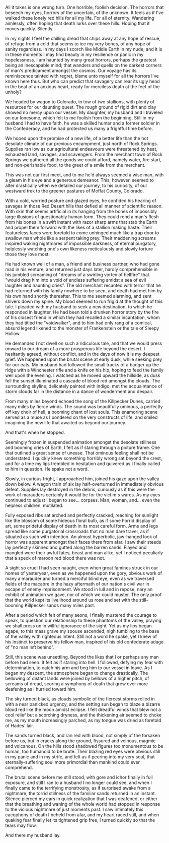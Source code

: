 All it takes is one wrong turn. One horrible, foolish decision.
The horrors that beseech my eyes, horrors of the uncertain, of the unknown. 
It feels as if I've walked these lonely red hills for all my life. For all of eternity. 
Wandering aimlessly, often hoping that death lurks over these hills. Hoping that it moves quickly. Silently. 

In my nights I feel the chilling dread that chips away at any hope of rescue, of refuge from a cold that seems to ice my very bones, of any hope of sanity regardless.
In my days I scorch like Middle Earth in my nude; and it is in these moments I may find beauty in my resilience or panic in my hopelessness. I am haunted by many great horrors, perhaps the greatest being an inescapable mind; that wanders and quells on the darkest corners of man's predicament amongst the cosmos. 
Our voyage has its reminiscence tainted with regret, blame unto myself for all the horrors I've known here thus. But who can predict that savagery can rear its ugly head in the beat of an anxious heart, ready for merciless death at the feet of the unholy?

We headed by wagon to Colorado, in tow of two stallions, with plenty of resources for our daunting quest. The rough ground of rigid dirt and clay showed no mercy upon our vessel. My daughter, my husband and I traveled on our lonesome, which felt to me foolish from the beginning. Still in my husband I had to have faith, he was a skilled hunter and a former soldier in the Confederacy, and he had protected us many a frightful time before.

We hoped upon the promise of a new life, of a better life than the hot desolate climate of our previous encampment, just north of Rock Springs. Supplies ran low as our agricultural endeavours were threatened by heat, exhausted land, savages, and scavengers. From the merchant town of Rock Springs we gathered all the goods we could afford, namely water, fire start, and non-perishable food, to the greet of a smile from the merchant. 

This was not our first meet, and to me he'd always seemed a wise man, with a gleam in his eye and a generous demeanor.  This, however, seemed to alter drastically when we detailed our journey, to his curiosity, of our westward trek to the greener pastures of Moffat County, Colorado. 

With a cold, worried posture and glazed eyes, he confided his hearing of savages in those Red Desert hills that defied all manner of scientific reason. With skin that seems artificial in its hanging from the bones of impossibly large illusions of questionably human form. They could rend a man's flesh from his bones in a swift instant with razor sharp arms that stab the Earth and propel them forward with the likes of a stallion making haste. Their featureless faces were foretold to come unhinged much like a trap door to swallow man whole like a serpent taking prey. Their maddening screams inspired waking nightmares of impossible darkness, of eternal purgatory, helplessly watching one's own likeness meticulously and slowly torture those they love most.
 
He had known well of a man, a friend and business partner, who had gone mad in his venture, and returned just days later, hardly comprehensible in his jumbled screaming of "dreams of a swirling vortex of hellfire" that "would drag him into a void of endless suffering amidst a sea of evil laughter and haunting cries". The old merchant recanted with terror that he had returned with his family nowhere to be seen, and death had met him by his own hand shortly thereafter. 
This to me seemed alarming, and sent shivers down my spine. My blood seemed to run frigid at the thought of this tale. I pleaded with my husband to seek a new destination, to which he responded in laughter. He had been told a drunken horror story by the fire of his closest friend in which they had recalled a similar incantation, whom they had titled the "voidwalker", and to him had only rang of a comical, absurd legend likened to the monster of Frankenstein or the tale of Sleepy Hollow. 

He demanded I not dwell on such a ridiculous tale, and that we would press onward to our dream of a more prosperous life beyond the desert. I hesitantly agreed, without conflict, and in the days of now it is my deepest grief. 
We happened upon the brutal scene at early dusk, while seeking prey for our eats. My husband had followed the small tracks of a badger up the ridge with a Winchester rifle and a knife on his hip, hoping to feed the family well upon the evening. I watched as he moved upward the hillside, as dusk fell the sunset illuminated a cascade of blood red amongst the clouds. The surrounding skyline, delicately painted with indigo, met the acquaintance of storm clouds far in the distance in a dance of wonderment and despair. 

From many miles beyond echoed the song of the Killpecker Dunes, carried many miles by fierce winds. The sound was beautifully ominous, a perfectly off key choir of hell, a booming chant of lost souls. This enamoring scene served as a muse as I pondered on the very constructs of life, and smiled imagining the new life that awaited us beyond our journey. 

And that's when he stopped. 

Seemingly frozen in suspended animation amongst the desolate stillness and booming cries of Earth, I felt as if staring through a picture frame. One that outlined a great sense of unease. That ominous feeling shall not be understated. I quickly knew something horribly wrong sat beyond the crest, and for a time my lips trembled in hesitation and quivered as I finally called to him in question. He spake not a word. 

Slowly, in curious fright, I approached him, joined his gaze upon the valley down below. A wagon train of six lay half-overturned in immediately obvious defeat. Supplies lay destroyed in the debris, curiously as if this were the work of marauders certainly it would be for the victim's wares. As my eyes continued to adjust I began to see... corpses. Man, woman, and... even the helpless children, mutilated.

Fully exposed ribs sat arched and perfectly cracked, reaching for sunlight like the blossom of some hideous floral bulb, as if some horrid display of art, some prideful display of death in its most careful form. Arms and legs spread like some purgatorial crossroads that no man dare travel, as if situated as such with intention. An almost hyperbolic, jaw-hanged look of horror was apparent amongst their faces there from afar. I saw their steeds lay perfectly skinned and gutted along the barren sands. Flayed and mangled were their awful fates, beast and man alike, yet I noticed peculiarly that a speck of maroon red blood there was not.

A sight so cruel I had seen naught, even when great famines struck in our homes of yesteryear, even as we happened upon the gory, obvious work of many a marauder and turned a merciful blind eye, even as we traversed fields of the macabre in the hazy aftermath of our nation's civil war in escape of enemy imprisonment. 
We stood in lull and in repose, nary an exhibit of animation we gave, nor of which we could muster. The only proof that the world kept its livelihood around us rose and set with the still-booming Killpecker sands many miles past. 

After a period which felt of many aeons, I finally mustered the courage to speak, to question our relationship to these phantoms of the valley, praying we shall press on in willful ignorance of the sight. Yet as my lips began agape, to this mass grave my spouse ascended, nigh tumbling to the base of the valley with righteous intent. Still not a word he spake, yet I knew of his instinct to preserve his fellow man, inspired of his old confederate adage of "no man left behind".

Still, this scene was unsettling. Beyond the likes that I or perhaps any man before had seen. It felt as if staring into hell. I followed, defying my fear with determination, to catch his arm and beg him to our vessel in leave. As I began my descent, the atmosphere began to change drastically. The bellowing of distant lands were joined by bellows of a higher pitch, of screams of dread, scoring a symphony of death that grew ever more deafening as I hurried toward him. 

The sky turned black, as clouds symbolic of the fiercest storms rolled in with a near panicked urgency, and the setting sun began to blaze a bizarre blood red like the moon amidst eclipse. I felt dreadful winds that blew not a cool relief but a scorching dryness, and the thickening air seemed to choke me, as my mouth increasingly parched, as my tongue was dried as foretold of Hades' lair. 

The sands turned black, and ran red with blood, not simply of the forsaken before us, but in cracks along the ground, fissured and veinous, magmic and volcanous. On the hills stood shadowed figures too monumentous to be human, too humanoid to be brute. Their blazing red eyes were obvious still in my panic and in my strife, and felt as if peering into my very soul, that eternally-suffering soul more primordial than mankind could ever comprehend. 

The brutal scene before me still stood, with gore and ichor finally in full exposure, and still I ran to a husband I no longer could see, and when I finally came to the terrifying monstrosity, as if surprised awake from a nightmare, the torrid stillness of the familiar sands returned in an instant. 
Silence pierced my ears in quick realization that I was deafened, or either that the breathing and waning of the whole world had stopped in response to the vicious nightmare of just moments past. I saw intimately this cacophony of death I beheld from afar, and my heart raced still, and when quaking fear finally let its tightened grip free, I turned quickly so that the tears may flow.

And there my husband lay.